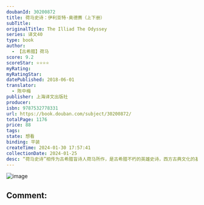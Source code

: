 ```yaml
---
doubanId: 30200872
title: 荷马史诗：伊利亚特·奥德赛（上下册）
subTitle: 
originalTitle: The Illiad The Odyssey
series: 译文40
type: book
author: 
  - 【古希腊】荷马
score: 9.2
scoreStar: ⭐⭐⭐⭐
myRating: 
myRatingStar: 
datePublished: 2018-06-01
translator: 
  - 陈中梅
publisher: 上海译文出版社
producer: 
isbn: 9787532778331
url: https://book.douban.com/subject/30200872/
totalPage: 1176
price: 88
tags: 
state: 想看
binding: 平装
createTime: 2024-01-30 17:57:41
collectionDate: 2024-01-25
desc: “荷马史诗”相传为古希腊盲诗人荷马所作，是古希腊不朽的英雄史诗，西方古典文化的基石。《伊利亚特》全诗分24卷，15693行，主要叙述的是希腊联军围攻小亚细亚的城市特洛伊的故事，以希腊联军统帅阿伽门农和希腊英雄阿基琉斯的争吵为中心，集中描写了战争结束前五十天发生的事情。希腊英雄阿基琉斯因女俘为主帅阿伽门农所夺，盛怒之下拒绝作战，希腊联军因此受挫。后因好友帕特罗克洛斯战死，再度披挂上阵，终于杀死特洛伊主将赫克托耳，使希腊联军转败为胜。《奥德赛》全诗共24卷，12110行，叙述特洛伊战争后，希腊联军英雄、伊萨卡王奥德修斯在海上漂流十年，历经艰难险阻，终于返回故国，夫妻团圆的故事。奥德修斯勇敢机智，在特洛伊战争中献木马计，希腊联军终于获胜。回国途中历尽艰险，先后制服独眼巨神和女巫等，又被女仙卡鲁普索留居岛上7年，最后向先知泰瑞西阿斯问路，始得重返故乡。当时...(展开全部)“荷马史诗”相传为古希腊盲诗人荷马所作，是古希腊不朽的英雄史诗，西方古典文化的基石。《伊利亚特》全诗分24卷，15693行，主要叙述的是希腊联军围攻小亚细亚的城市特洛伊的故事，以希腊联军统帅阿伽门农和希腊英雄阿基琉斯的争吵为中心，集中描写了战争结束前五十天发生的事情。希腊英雄阿基琉斯因女俘为主帅阿伽门农所夺，盛怒之下拒绝作战，希腊联军因此受挫。后因好友帕特罗克洛斯战死，再度披挂上阵，终于杀死特洛伊主将赫克托耳，使希腊联军转败为胜。《奥德赛》全诗共24卷，12110行，叙述特洛伊战争后，希腊联军英雄、伊萨卡王奥德修斯在海上漂流十年，历经艰难险阻，终于返回故国，夫妻团圆的故事。奥德修斯勇敢机智，在特洛伊战争中献木马计，希腊联军终于获胜。回国途中历尽艰险，先后制服独眼巨神和女巫等，又被女仙卡鲁普索留居岛上7年，最后向先知泰瑞西阿斯问路，始得重返故乡。当时其妻裴奈罗珮正苦于无法摆脱各地求婚者的纠缠，他于是乔装乞丐，将求婚者全部射死，最后阖家团聚。荷马：古希腊，也是有史以来最伟大的史诗诗人。陈中梅博士：国内著名古希腊文学和相关理论、荷马史诗研究专家。陈中梅博士是整个华语世界独立完成《伊利亚特》和《奥德赛》这两部荷马史诗的第一人，被誉为“中国学术界的大熊猫”。
---
```


![image](assets/s29780145.jpg)

Comment: 
---



